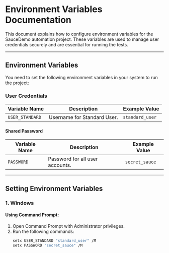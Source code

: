 # Environment Variables Documentation

This document explains how to configure environment variables for the SauceDemo automation project. These variables are used to manage user credentials securely and are essential for running the tests.

---

## **Environment Variables**

You need to set the following environment variables in your system to run the project:

### **User Credentials**

| Variable Name             | Description                              | Example Value             |
|---------------------------|------------------------------------------|---------------------------|
| `USER_STANDARD`           | Username for Standard User.              | `standard_user`           |

#### **Shared Password**

| Variable Name    | Description                      | Example Value    |
|------------------|----------------------------------|------------------|
| `PASSWORD`       | Password for all user accounts. | `secret_sauce`   |

---

## **Setting Environment Variables**

### **1. Windows**

#### Using Command Prompt:
1. Open Command Prompt with Administrator privileges.
2. Run the following commands:
   ```bash
   setx USER_STANDARD "standard_user" /M
   setx PASSWORD "secret_sauce" /M

